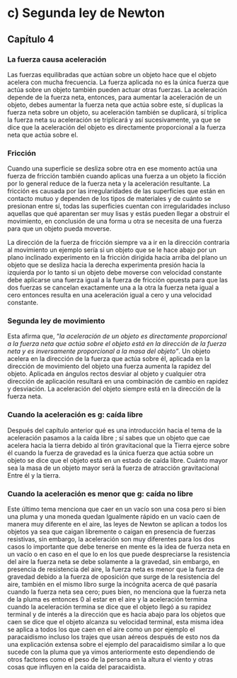 # c) Segunda ley de Newton

## Capítulo 4

### La fuerza causa aceleración

Las fuerzas equilibradas que actúan sobre un objeto hace que el objeto acelera con mucha frecuencia. La fuerza aplicada no es la única fuerza que actúa sobre un objeto también pueden actuar otras fuerzas. La aceleración depende de la fuerza neta, entonces, para aumentar la aceleración de un objeto, debes aumentar la fuerza neta que actúa sobre este,  sí duplicas la fuerza neta sobre un objeto, su aceleración también se duplicará, sí triplica la fuerza neta su aceleración se triplicará y así sucesivamente, ya que se dice que la aceleración del objeto es directamente proporcional a la fuerza neta que actúa sobre el.

### Fricción

Cuando una superficie se desliza sobre otra  en ese momento actúa una fuerza de fricción también cuando aplicas una fuerza a un objeto la ficción por lo general reduce de la fuerza neta y la aceleración resultante. La fricción es causada por las irregularidades de las superficies que están en contacto mutuo y dependen de los tipos de materiales y de cuánto se presionan entre sí,  todas las superficies cuentan con irregularidades incluso aquellas que  qué aparentan ser muy lisas y estás pueden llegar a obstruir el movimiento, en conclusión de una forma u otra se necesita de una fuerza para que un objeto pueda moverse.

La dirección de la fuerza de fricción siempre va a ir en la dirección contraria al movimiento un ejemplo sería si un objeto que se le hace abajo por un plano inclinado experimento en la fricción dirigida hacia arriba del plano un objeto que se desliza hacia la derecha experimenta presión hacia la izquierda por lo tanto si un objeto debe moverse con velocidad constante debe aplicarse una fuerza igual a la fuerza de fricción opuesta para que las dos fuerzas se cancelan exactamente una a la otra la fuerza neta igual a cero entonces resulta en una aceleración igual a cero y una velocidad constante.

### Segunda ley de movimiento

Esta afirma que, “_la aceleración de un objeto es directamente proporcional a la fuerza neta que actúa sobre el objeto está en la dirección de la fuerza neta y es inversamente proporcional a la masa del objeto”_.  Un objeto acelera en la dirección de la fuerza que actúa sobre él,  aplicada en la dirección de movimiento del objeto una fuerza aumenta la rapidez del objeto. Aplicada en ángulos rectos desviar al objeto y cualquier otra dirección de aplicación resultará en una combinación de cambio en rapidez y desviación.  La aceleración del objeto siempre está en la dirección de la fuerza neta.

### Cuando la aceleración es g: caída libre

Después del capítulo anterior qué es una introducción hacia el tema de la aceleración pasamos a la caída libre ; sí sabes que un objeto que cae acelera hacia la tierra debido al tirón gravitacional que la Tierra ejerce sobre él cuando la fuerza de gravedad es la única fuerza que actúa sobre un objeto se dice que el objeto está en un estado de caída libre. Cuánto mayor sea la masa de un objeto mayor será la fuerza de atracción gravitacional Entre él y la tierra.

### Cuando la aceleración es menor que g: caída no libre

Este último tema menciona que caer en un vacío son una cosa pero si bien una pluma y una moneda quedan Igualmente rápido en un vacío caen de manera muy diferente en el aire,  las leyes de Newton se aplican a todos los objetos ya sea que caigan libremente o caigan en presencia de fuerzas resistivas, sin embargo, la aceleración son muy diferentes para los dos casos lo importante que debe tenerse en mente es la idea de fuerza neta en un vacío o en caso en el que lo en los que puede despreciarse la resistencia del aire la fuerza neta se debe solamente a la gravedad, sin embargo, en presencia de resistencia del aire, la fuerza neta es menor que la fuerza de gravedad debido a la fuerza de oposición que surge de la resistencia del aire, también en el mismo libro surge la incógnita acerca de qué pasaría cuando la fuerza neta sea cero; pues bien, no menciona que la fuerza neta de la pluma es entonces 0 al estar en el aire y la aceleración termina cuando la aceleración termina se dice que el objeto llegó a su rapidez terminal y de interés a la dirección que es hacia abajo para los objetos que caen se dice que el objeto alcanza su velocidad terminal, esta misma idea se aplica a todos los que caen en el aire como un por ejemplo el paracaidismo incluso los trajes que usan aéreos después de esto nos da una explicación extensa sobre el ejemplo del paracaidismo similar a lo que sucede con la pluma que ya vimos anteriormente esto dependiendo de otros factores como el peso de la persona en la altura el viento y otras cosas que influyen en la caída del paracaidista.
